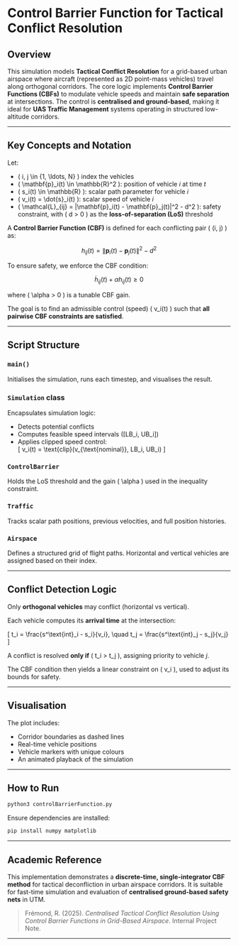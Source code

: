 # Control Barrier Function for Tactical Conflict Resolution

## Overview

This simulation models **Tactical Conflict Resolution** for a grid-based urban airspace where aircraft (represented as 2D point-mass vehicles) travel along orthogonal corridors. The core logic implements **Control Barrier Functions (CBFs)** to modulate vehicle speeds and maintain **safe separation** at intersections. The control is **centralised and ground-based**, making it ideal for **UAS Traffic Management** systems operating in structured low-altitude corridors.

---

## Key Concepts and Notation

Let:

- \( i, j \in \{1, \ldots, N\} \) index the vehicles  
- \( \mathbf{p}_i(t) \in \mathbb{R}^2 \): position of vehicle *i* at time *t*  
- \( s_i(t) \in \mathbb{R} \): scalar path parameter for vehicle *i*  
- \( v_i(t) = \dot{s}_i(t) \): scalar speed of vehicle *i*  
- \( \mathcal{L}_{ij} = \|\mathbf{p}_i(t) - \mathbf{p}_j(t)\|^2 - d^2 \): safety constraint, with \( d > 0 \) as the **loss-of-separation (LoS)** threshold

A **Control Barrier Function (CBF)** is defined for each conflicting pair \( (i, j) \) as:

```math
h_{ij}(t) = \|\mathbf{p}_i(t) - \mathbf{p}_j(t)\|^2 - d^2
```

To ensure safety, we enforce the CBF condition:

```math
\dot{h}_{ij}(t) + \alpha h_{ij}(t) \geq 0
```

where \( \alpha > 0 \) is a tunable CBF gain.

The goal is to find an admissible control (speed) \( v_i(t) \) such that **all pairwise CBF constraints are satisfied**.

---

## Script Structure

### `main()`

Initialises the simulation, runs each timestep, and visualises the result.

### `Simulation` class

Encapsulates simulation logic:
- Detects potential conflicts
- Computes feasible speed intervals \([LB_i, UB_i]\)
- Applies clipped speed control:  
  \[
  v_i(t) = \text{clip}(v_{\text{nominal}}, LB_i, UB_i)
  \]

### `ControlBarrier`

Holds the LoS threshold and the gain \( \alpha \) used in the inequality constraint.

### `Traffic`

Tracks scalar path positions, previous velocities, and full position histories.

### `Airspace`

Defines a structured grid of flight paths. Horizontal and vertical vehicles are assigned based on their index.

---

## Conflict Detection Logic

Only **orthogonal vehicles** may conflict (horizontal vs vertical).

Each vehicle computes its **arrival time** at the intersection:

\[
t_i = \frac{s^\text{int}_i - s_i}{v_i}, \quad t_j = \frac{s^\text{int}_j - s_j}{v_j}
\]

A conflict is resolved **only if** \( t_i > t_j \), assigning priority to vehicle *j*.

The CBF condition then yields a linear constraint on \( v_i \), used to adjust its bounds for safety.

---

## Visualisation

The plot includes:
- Corridor boundaries as dashed lines
- Real-time vehicle positions
- Vehicle markers with unique colours
- An animated playback of the simulation

---

## How to Run

```bash
python3 controlBarrierFunction.py
```

Ensure dependencies are installed:

```bash
pip install numpy matplotlib
```

---

## Academic Reference

This implementation demonstrates a **discrete-time, single-integrator CBF method** for tactical deconfliction in urban airspace corridors. It is suitable for fast-time simulation and evaluation of **centralised ground-based safety nets** in UTM.

> Frémond, R. (2025). *Centralised Tactical Conflict Resolution Using Control Barrier Functions in Grid-Based Airspace*. Internal Project Note.

---
